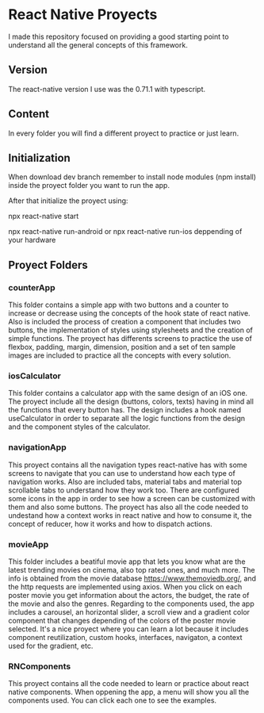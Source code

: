 # React Native Proyects
I made this repository focused on providing a good starting point to understand all 
the general concepts of this framework.

## Version
The react-native version I use was the 0.71.1 with typescript.

## Content
In every folder you will find a different proyect to practice or just learn.

## Initialization
When download dev branch remember to install node modules (npm install) inside
the proyect folder you want to run the app.

After that initialize the proyect using:

npx react-native start

npx react-native run-android or npx react-native run-ios deppending of your hardware

## Proyect Folders

### counterApp
This folder contains a simple app with two buttons and a counter to increase or decrease
using the concepts of the hook state of react native.
Also is included the process of creation a component that includes two buttons, the
implementation of styles using stylesheets and the creation of simple functions.
The proyect has differents screens to practice the use of flexbox, padding,
margin, dimension, position and a set of ten sample images are included to practice 
all the concepts with every solution.

### iosCalculator
This folder contains a calculator app with the same design of an iOS one.
The proyect include all the design (buttons, colors, texts) having in mind all the 
functions that every button has.
The design includes a hook named useCalculator in order to separate all the logic functions
from the design and the component styles of the calculator.

### navigationApp
This proyect contains all the navigation types react-native has with some screens to navigate
that you can use to understand how each type of navigation works.
Also are included tabs, material tabs and material top scrollable tabs to understand how
they work too. 
There are configured some icons in the app in order to see how a screen can be customized
with them and also some buttons. 
The proyect has also all the code needed to undestand how a context works in react native 
and how to consume it, the concept of reducer, how it works and how to dispatch actions.

### movieApp
This folder includes a beatiful movie app that lets you know what are the latest trending
movies on cinema, also top rated ones, and much more. The info is obtained from the movie
database https://www.themoviedb.org/, and the http requests are implemented using axios.
When you click on each poster movie you get information about the actors, the budget, the rate 
of the movie and also the genres.
Regarding to the components used, the app includes a carousel, an horizontal slider, a scroll
view and a gradient color component that changes depending of the colors of the poster movie
selected.
It's a nice proyect where you can learn a lot because it includes component reutilization, 
custom hooks, interfaces, navigaton, a context used for the gradient, etc.

### RNComponents
This proyect contains all the code needed to learn or practice about react native components.
When oppening the app, a menu will show you all the components used. You can click each one 
to see the examples.